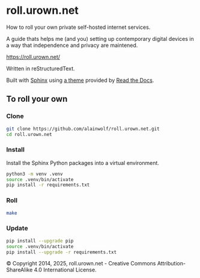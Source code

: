 # roll.urown.net

How to roll your own private self-hosted internet services.

A guide thats helps me (and you) setting up contemporary digital devices in a
way that independence and privacy are maintened.

<https://roll.urown.net/>

Written in reStructuredText.

Built with [Sphinx](http://www.sphinx-doc.org/en/master/) using [a theme](https://github.com/rtfd/sphinx_rtd_theme)
provided by [Read the Docs](https://readthedocs.org/).

## To roll your own

### Clone

```bash
git clone https://github.com/alainwolf/roll.urown.net.git
cd roll.urown.net
```

### Install

Install the Sphinx Python packages into a virtual environment.

```bash
python3 -m venv .venv
source .venv/bin/activate
pip install -r requirements.txt
```

### Roll

```bash
make
```

### Update

```bash
pip install --upgrade pip
source .venv/bin/activate
pip install --upgrade -r requirements.txt
```


© Copyright 2014, 2025, roll.urown.net - Creative Commons Attribution-ShareAlike 4.0 International License.
